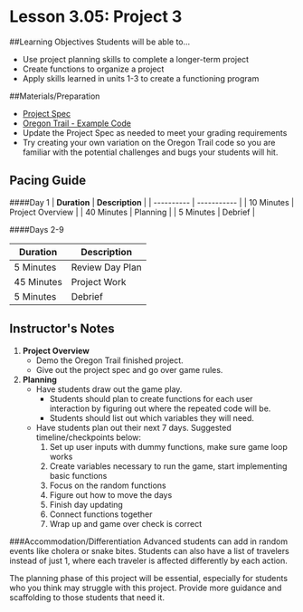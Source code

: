 # Lesson 3.05: Project 3

##Learning Objectives
Students will be able to... 
* Use project planning skills to complete a longer-term project
* Create functions to organize a project
* Apply skills learned in units 1-3 to create a functioning program

##Materials/Preparation
* [Project Spec]
* [Oregon Trail - Example Code] 
* Update the Project Spec as needed to meet your grading requirements
* Try creating your own variation on the Oregon Trail code so you are familiar with the potential challenges and bugs your students will hit. 

## Pacing Guide
####Day 1
| **Duration**   | **Description** |
| ---------- | ----------- |
| 10 Minutes | Project Overview      |
| 40 Minutes | Planning    |
| 5 Minutes | Debrief  |

####Days 2-9

|**Duration** |**Description**             |
|--|--|
| 5 Minutes  | Review Day Plan    | 
| 45 Minutes | Project Work|
| 5 Minutes | Debrief    |

## Instructor's Notes
1. **Project Overview**
    * Demo the Oregon Trail finished project.
    * Give out the project spec and go over game rules.
2. **Planning**
    * Have students draw out the game play. 
        * Students should plan to create functions for each user interaction by figuring out where the repeated code will be. 
        * Students should list out which variables they will need.
    * Have students plan out their next 7 days. Suggested timeline/checkpoints below: 
    	1. Set up user inputs with dummy functions, make sure game loop works
    	2. Create variables necessary to run the game, start implementing basic functions
    	3. Focus on the random functions
    	4. Figure out how to move the days
    	5. Finish day updating 
    	6. Connect functions together
    	7. Wrap up and game over check is correct

###Accommodation/Differentiation
Advanced students can add in random events like cholera or snake bites. Students can also have a list of travelers instead of just 1, where each traveler is affected differently by each action.

The planning phase of this project will be essential, especially for students who you think may struggle with this project. Provide more guidance and scaffolding to those students that need it. 
    
[Project Spec]:project.md 
[Oregon Trail - Example Code]:oregon_trail.py
  